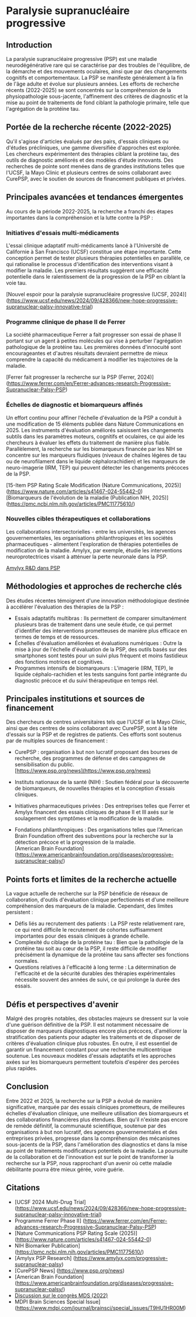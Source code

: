 # Paralysie supranucléaire progressive

## Introduction
La paralysie supranucléaire progressive (PSP) est une maladie neurodégénérative rare qui se caractérise par des troubles de l'équilibre, de la démarche et des mouvements oculaires, ainsi que par des changements cognitifs et comportementaux. La PSP se manifeste généralement à la fin de l'âge adulte et évolue sur plusieurs années. Les efforts de recherche récents (2022-2025) se sont concentrés sur la compréhension de la physiopathologie sous-jacente, l'affinement des critères de diagnostic et la mise au point de traitements de fond ciblant la pathologie primaire, telle que l'agrégation de la protéine tau.

## Portée de la recherche récente (2022-2025)
Qu'il s'agisse d'articles évalués par des pairs, d'essais cliniques ou d'études précliniques, une gamme diversifiée d'approches est explorée. Les chercheurs expérimentent des thérapies ciblant la protéine tau, des outils de diagnostic améliorés et des modèles d'étude innovants. Des recherches de pointe sont menées dans de grandes institutions telles que l'UCSF, la Mayo Clinic et plusieurs centres de soins collaborant avec CurePSP, avec le soutien de sources de financement publiques et privées.

## Principales avancées et tendances émergentes
Au cours de la période 2022-2025, la recherche a franchi des étapes importantes dans la compréhension et la lutte contre la PSP :

### Initiatives d'essais multi-médicaments
L'essai clinique adaptatif multi-médicaments lancé à l'Université de Californie à San Francisco (UCSF) constitue une étape importante. Cette conception permet de tester plusieurs thérapies potentielles en parallèle, ce qui rationalise le processus d'identification des interventions visant à modifier la maladie. Les premiers résultats suggèrent une efficacité potentielle dans le ralentissement de la progression de la PSP en ciblant la voie tau.

[Nouvel espoir pour la paralysie supranucléaire progressive (UCSF, 2024)] (https://www.ucsf.edu/news/2024/09/428366/new-hope-progressive-supranuclear-palsy-innovative-trial)

### Programme clinique de phase II de Ferrer
La société pharmaceutique Ferrer a fait progresser son essai de phase II portant sur un agent à petites molécules qui vise à perturber l'agrégation pathologique de la protéine tau. Les premières données d'innocuité sont encourageantes et d'autres résultats devraient permettre de mieux comprendre la capacité du médicament à modifier les trajectoires de la maladie.

[Ferrer fait progresser la recherche sur la PSP (Ferrer, 2024)] (https://www.ferrer.com/en/Ferrer-advances-research-Progressive-Supranuclear-Palsy-PSP)

### Échelles de diagnostic et biomarqueurs affinés
Un effort continu pour affiner l'échelle d'évaluation de la PSP a conduit à une modification de 15 éléments publiée dans Nature Communications en 2025. Les instruments d'évaluation améliorés saisissent les changements subtils dans les paramètres moteurs, cognitifs et oculaires, ce qui aide les chercheurs à évaluer les effets du traitement de manière plus fiable. Parallèlement, la recherche sur les biomarqueurs financée par les NIH se concentre sur les marqueurs fluidiques (niveaux de chaînes légères de tau ou de neurofilament dans le liquide céphalorachidien) et les marqueurs de neuro-imagerie (IRM, TEP) qui peuvent détecter les changements précoces de la PSP.

[15-Item PSP Rating Scale Modification (Nature Communications, 2025)] (https://www.nature.com/articles/s41467-024-55442-0)  
[Biomarqueurs de l'évolution de la maladie (Publication NIH, 2025)] (https://pmc.ncbi.nlm.nih.gov/articles/PMC11775610/)

### Nouvelles cibles thérapeutiques et collaborations
Les collaborations intersectorielles - entre les universités, les agences gouvernementales, les organisations philanthropiques et les sociétés pharmaceutiques - alimentent l'exploration de thérapies potentielles de modification de la maladie. Amylyx, par exemple, étudie les interventions neuroprotectrices visant à atténuer la perte neuronale dans la PSP.

[Amylyx R&amp;D dans PSP](https://www.amylyx.com/progressive-supranuclear-palsy)

## Méthodologies et approches de recherche clés
Des études récentes témoignent d'une innovation méthodologique destinée à accélérer l'évaluation des thérapies de la PSP :

- Essais adaptatifs multibras : Ils permettent de comparer simultanément plusieurs bras de traitement dans une seule étude, ce qui permet d'identifier des interventions prometteuses de manière plus efficace en termes de temps et de ressources.  
- Échelles d'évaluation améliorées et évaluations numériques : Outre la mise à jour de l'échelle d'évaluation de la PSP, des outils basés sur des smartphones sont testés pour un suivi plus fréquent et moins fastidieux des fonctions motrices et cognitives.  
- Programmes intensifs de biomarqueurs : L'imagerie (IRM, TEP), le liquide céphalo-rachidien et les tests sanguins font partie intégrante du diagnostic précoce et du suivi thérapeutique en temps réel.  

## Principales institutions et sources de financement
Des chercheurs de centres universitaires tels que l'UCSF et la Mayo Clinic, ainsi que des centres de soins collaborant avec CurePSP, sont à la tête d'essais sur la PSP et de registres de patients. Ces efforts sont soutenus par de multiples sources de financement :

- CurePSP : organisation à but non lucratif proposant des bourses de recherche, des programmes de défense et des campagnes de sensibilisation du public.  
[https://www.psp.org/news](https://www.psp.org/news)

- Instituts nationaux de la santé (NIH) : Soutien fédéral pour la découverte de biomarqueurs, de nouvelles thérapies et la conception d'essais cliniques.  
- Initiatives pharmaceutiques privées : Des entreprises telles que Ferrer et Amylyx financent des essais cliniques de phase II et III axés sur le soulagement des symptômes et la modification de la maladie.  
- Fondations philanthropiques : Des organisations telles que l'American Brain Foundation offrent des subventions pour la recherche sur la détection précoce et la progression de la maladie.  
[American Brain Foundation] (https://www.americanbrainfoundation.org/diseases/progressive-supranuclear-palsy/)

## Points forts et limites de la recherche actuelle
La vague actuelle de recherche sur la PSP bénéficie de réseaux de collaboration, d'outils d'évaluation clinique perfectionnés et d'une meilleure compréhension des marqueurs de la maladie. Cependant, des limites persistent :

- Défis liés au recrutement des patients : La PSP reste relativement rare, ce qui rend difficile le recrutement de cohortes suffisamment importantes pour des essais cliniques à grande échelle.  
- Complexité du ciblage de la protéine tau : Bien que la pathologie de la protéine tau soit au cœur de la PSP, il reste difficile de modifier précisément la dynamique de la protéine tau sans affecter ses fonctions normales.  
- Questions relatives à l'efficacité à long terme : La détermination de l'efficacité et de la sécurité durables des thérapies expérimentales nécessite souvent des années de suivi, ce qui prolonge la durée des essais.

## Défis et perspectives d'avenir
Malgré des progrès notables, des obstacles majeurs se dressent sur la voie d'une guérison définitive de la PSP. Il est notamment nécessaire de disposer de marqueurs diagnostiques encore plus précoces, d'améliorer la stratification des patients pour adapter les traitements et de disposer de critères d'évaluation clinique plus robustes. En outre, il est essentiel de garantir un financement constant pour une recherche multicentrique soutenue. Les nouveaux modèles d'essais adaptatifs et les approches axées sur les biomarqueurs permettent toutefois d'espérer des percées plus rapides.

## Conclusion
Entre 2022 et 2025, la recherche sur la PSP a évolué de manière significative, marquée par des essais cliniques prometteurs, de meilleures échelles d'évaluation clinique, une meilleure utilisation des biomarqueurs et des collaborations financières plus étendues. Bien qu'il n'existe pas encore de remède définitif, la communauté scientifique, soutenue par des organisations à but non lucratif, des agences gouvernementales et des entreprises privées, progresse dans la compréhension des mécanismes sous-jacents de la PSP, dans l'amélioration des diagnostics et dans la mise au point de traitements modificateurs potentiels de la maladie. La poursuite de la collaboration et de l'innovation est sur le point de transformer la recherche sur la PSP, nous rapprochant d'un avenir où cette maladie débilitante pourra être mieux gérée, voire guérie.

## Citations
- [UCSF 2024 Multi-Drug Trial] (https://www.ucsf.edu/news/2024/09/428366/new-hope-progressive-supranuclear-palsy-innovative-trial)  
- Programme Ferrer Phase II] (https://www.ferrer.com/en/Ferrer-advances-research-Progressive-Supranuclear-Palsy-PSP)  
- [Nature Communications PSP Rating Scale (2025)] (https://www.nature.com/articles/s41467-024-55442-0)  
- NIH Biomarker Publication] (https://pmc.ncbi.nlm.nih.gov/articles/PMC11775610/)  
- [Amylyx PSP Research] (https://www.amylyx.com/progressive-supranuclear-palsy)  
- [CurePSP News] (https://www.psp.org/news)  
- [American Brain Foundation] (https://www.americanbrainfoundation.org/diseases/progressive-supranuclear-palsy/)  
- [Discussion sur le congrès MDS (2022)](https://www.movementdisorders.org/Podcasts/Advances-in-Supranuclear-Palsy-Research--Congress-2022.htm)  
- MDPI Brain Sciences Special Issue] (https://www.mdpi.com/journal/brainsci/special_issues/T9HU1HR00M)

